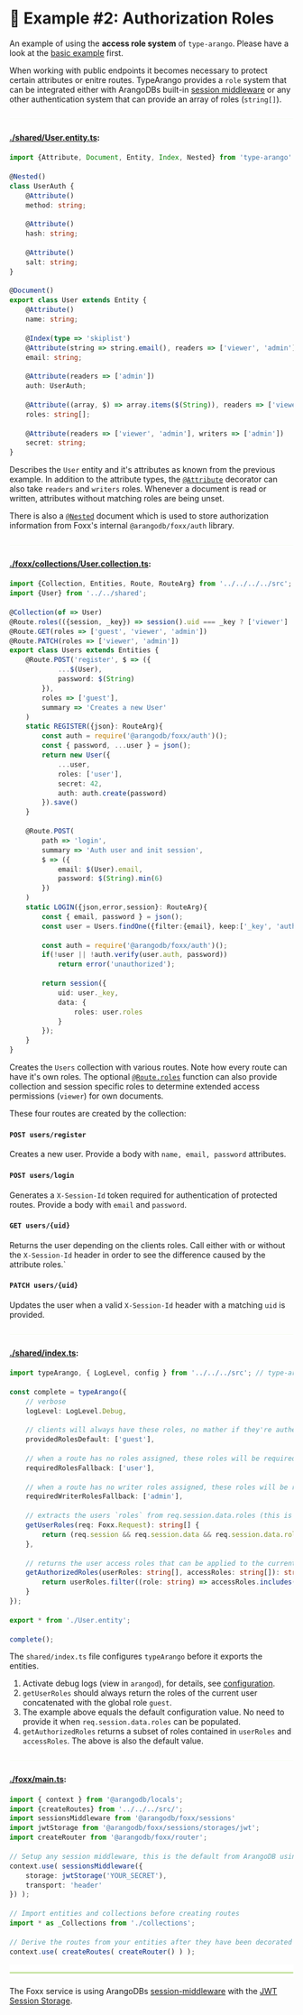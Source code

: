 # 👥 Example #2: Authorization Roles

An example of using the **access role system** of `type-arango`. Please have a look at the [basic example](../1-basic) first.

When working with public endpoints it becomes necessary to protect certain attributes or enitre routes.
TypeArango provides a `role` system that can be integrated either with ArangoDBs
built-in [session middleware](https://docs.arangodb.com/devel/Manual/Foxx/Reference/Sessions/) 
or any other authentication system that can provide an array of roles (`string[]`).

![divider](../../assets/divider.small.png)

#### **[./shared/User.entity.ts]()**:
```ts
import {Attribute, Document, Entity, Index, Nested} from 'type-arango'

@Nested()
class UserAuth {
	@Attribute()
	method: string;

	@Attribute()
	hash: string;

	@Attribute()
	salt: string;
}

@Document()
export class User extends Entity {
	@Attribute()
	name: string;

	@Index(type => 'skiplist')
	@Attribute(string => string.email(), readers => ['viewer', 'admin'])
	email: string;

	@Attribute(readers => ['admin'])
	auth: UserAuth;

	@Attribute((array, $) => array.items($(String)), readers => ['viewer'], writers => ['admin'])
	roles: string[];

	@Attribute(readers => ['viewer', 'admin'], writers => ['admin'])
	secret: string;
}
```

Describes the `User` entity and it's attributes as known from the previous example. In addition to the attribute types, the [`@Attribute`](../../API.md#attributeschema-readers-writers) decorator can also take `readers` and `writers` roles. Whenever a document is read or written, attributes without matching roles are being unset.

There is also a [`@Nested`](../../API.md#nested) document which is used to store authorization information from Foxx's internal `@arangodb/foxx/auth` library.

![divider](../../assets/divider.small.png)

#### **[./foxx/collections/User.collection.ts]()**:
```ts
import {Collection, Entities, Route, RouteArg} from '../../../../src';
import {User} from '../../shared';

@Collection(of => User)
@Route.roles(({session, _key}) => session().uid === _key ? ['viewer'] : [])
@Route.GET(roles => ['guest', 'viewer', 'admin'])
@Route.PATCH(roles => ['viewer', 'admin'])
export class Users extends Entities {
	@Route.POST('register', $ => ({
			...$(User),
			password: $(String)
		}),
		roles => ['guest'],
		summary => 'Creates a new User'
	)
	static REGISTER({json}: RouteArg){
		const auth = require('@arangodb/foxx/auth')();
		const { password, ...user } = json();
		return new User({
			...user,
			roles: ['user'],
			secret: 42,
			auth: auth.create(password)
		}).save()
	}

	@Route.POST(
		path => 'login',
		summary => 'Auth user and init session',
		$ => ({
			email: $(User).email,
			password: $(String).min(6)
		})
	)
	static LOGIN({json,error,session}: RouteArg){
		const { email, password } = json();
		const user = Users.findOne({filter:{email}, keep:['_key', 'auth', 'roles']});

		const auth = require('@arangodb/foxx/auth')();
		if(!user || !auth.verify(user.auth, password))
			return error('unauthorized');

		return session({
			uid: user._key,
			data: {
				roles: user.roles
			}
		});
	}
}
```

Creates the `Users` collection with various routes. Note how every route can have it's own roles. The optional [`@Route.roles`](../../API.md#routerolesfunct) function can also provide collection and session specific roles to determine extended access permissions (`viewer`) for own documents.

These four routes are created by the collection:

#### `POST users/register`
Creates a new user. Provide a body with `name, email, password` attributes.

#### `POST users/login`
Generates a `X-Session-Id` token required for authentication of protected routes. Provide a body with `email` and `password`.

#### `GET users/{uid}`
Returns the user depending on the clients roles. Call either with or without the `X-Session-Id` header in order to see the difference caused by the attribute roles.`

#### `PATCH users/{uid}` 
Updates the user when a valid `X-Session-Id` header with a matching `uid` is provided.

![divider](../../assets/divider.small.png)

#### **[./shared/index.ts]()**:
```ts
import typeArango, { LogLevel, config } from '../../../src'; // type-arango

const complete = typeArango({
	// verbose
	logLevel: LogLevel.Debug,

	// clients will always have these roles, no mather if they're authenticated (also see getUserRoles)
	providedRolesDefault: ['guest'],

	// when a route has no roles assigned, these roles will be required
	requiredRolesFallback: ['user'],

	// when a route has no writer roles assigned, these roles will be required
	requiredWriterRolesFallback: ['admin'],

	// extracts the users `roles` from req.session.data.roles (this is the default config value)
	getUserRoles(req: Foxx.Request): string[] {
		return (req.session && req.session.data && req.session.data.roles || []).concat(config.providedRolesDefault);
	},

	// returns the user access roles that can be applied to the current route (this is the default config value)
	getAuthorizedRoles(userRoles: string[], accessRoles: string[]): string[] {
		return userRoles.filter((role: string) => accessRoles.includes(role));
	}
});

export * from './User.entity';

complete();
```

The `shared/index.ts` file configures `typeArango` before it exports the entities.

1. Activate debug logs (view in `arangod`), for details, see [configuration](../../API.md#-configuration).
2. `getUserRoles` should always return the roles of the current user concatenated with the global role `guest`.
3. The example above equals the default configuration value. No need to provide it when 
`req.session.data.roles` can be populated.
4. `getAuthorizedRoles` returns a subset of roles contained in `userRoles` and 
`accessRoles`. The above is also the default value.

![divider](../../assets/divider.small.png)

#### **[./foxx/main.ts]()**:
```ts
import { context } from '@arangodb/locals';
import {createRoutes} from '../../../src/';
import sessionsMiddleware from '@arangodb/foxx/sessions'
import jwtStorage from '@arangodb/foxx/sessions/storages/jwt';
import createRouter from '@arangodb/foxx/router';

// Setup any session middleware, this is the default from ArangoDB using JWT
context.use( sessionsMiddleware({
	storage: jwtStorage('YOUR_SECRET'),
	transport: 'header'
}) );

// Import entities and collections before creating routes
import * as _Collections from './collections';

// Derive the routes from your entities after they have been decorated and export the router to Foxx
context.use( createRoutes( createRouter() ) );
```

![divider](../../assets/divider.png)

The Foxx service is using ArangoDBs [session-middleware](https://docs.arangodb.com/devel/Manual/Foxx/Reference/Sessions/)
 with the [JWT Session Storage](https://docs.arangodb.com/devel/Manual/Foxx/Reference/Sessions/Storages/JWT.html).
 